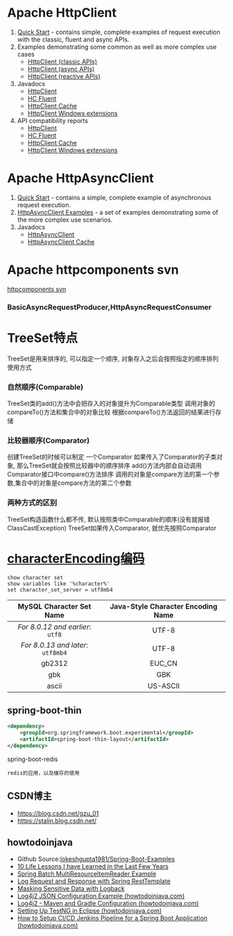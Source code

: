 # Apache HttpClient 
1. [Quick Start](https://hc.apache.org/httpcomponents-client-5.2.x/quickstart.html) - contains simple, complete examples of request execution with the classic, fluent and async APIs.
2. Examples demonstrating some common as well as more complex use cases
   - [HttpClient (classic APIs)](https://hc.apache.org/httpcomponents-client-5.2.x/examples.html)
   - [HttpClient (async APIs)](https://hc.apache.org/httpcomponents-client-5.2.x/examples-async.html)
   - [HttpClient (reactive APIs)](https://hc.apache.org/httpcomponents-client-5.2.x/examples-reactive.html)
3. Javadocs
   - [HttpClient](https://hc.apache.org/httpcomponents-client-5.2.x/current/httpclient5/apidocs/)
   - [HC Fluent](https://hc.apache.org/httpcomponents-client-5.2.x/current/httpclient5-fluent/apidocs/)
   - [HttpClient Cache](https://hc.apache.org/httpcomponents-client-5.2.x/current/httpclient5-cache/apidocs/)
   - [HttpClient Windows extensions](https://hc.apache.org/httpcomponents-client-5.2.x/current/httpclient5-win/apidocs/)
4. API compatibility reports
   - [HttpClient](https://hc.apache.org/httpcomponents-client-5.2.x/current/httpclient5/japicmp.html)
   - [HC Fluent](https://hc.apache.org/httpcomponents-client-5.2.x/current/httpclient5-fluent/japicmp.html)
   - [HttpClient Cache](https://hc.apache.org/httpcomponents-client-5.2.x/current/httpclient5-cache/japicmp.html)
   - [HttpClient Windows extensions](https://hc.apache.org/httpcomponents-client-5.2.x/current/httpclient5-win/japicmp.html)

# Apache HttpAsyncClient 
1. [Quick Start](https://hc.apache.org/httpcomponents-asyncclient-4.1.x/quickstart.html) - contains a simple, complete example of asynchronous request execution.
2. [HttpAsyncClient Examples](https://hc.apache.org/httpcomponents-asyncclient-4.1.x/examples.html) - a set of examples demonstrating some of the more complex use scenarios.
3. Javadocs
   - [HttpAsyncClient](https://hc.apache.org/httpcomponents-asyncclient-4.1.x/current/httpasyncclient/apidocs/)
   - [HttpAsyncClient Cache](https://hc.apache.org/httpcomponents-asyncclient-4.1.x/current/httpasyncclient-cache/apidocs/)

# Apache httpcomponents svn
[httpcomponents svn](http://svn.apache.org/repos/asf/httpcomponents/)
### BasicAsyncRequestProducer,HttpAsyncRequestConsumer

# TreeSet特点
TreeSet是用来排序的, 可以指定一个顺序, 对象存入之后会按照指定的顺序排列
使用方式

### 自然顺序(Comparable)
TreeSet类的add()方法中会把存入的对象提升为Comparable类型
调用对象的compareTo()方法和集合中的对象比较
根据compareTo()方法返回的结果进行存储

### 比较器顺序(Comparator)
创建TreeSet的时候可以制定 一个Comparator
如果传入了Comparator的子类对象, 那么TreeSet就会按照比较器中的顺序排序
add()方法内部会自动调用Comparator接口中compare()方法排序
调用的对象是compare方法的第一个参数,集合中的对象是compare方法的第二个参数

### 两种方式的区别
TreeSet构造函数什么都不传, 默认按照类中Comparable的顺序(没有就报错ClassCastException)
TreeSet如果传入Comparator, 就优先按照Comparator

# [characterEncoding编码](https://dev.mysql.com/doc/refman/8.0/en/charset-charsets.html)

```shell
show character set 
show variables like '%character%'
set character_set_server = utf8mb4
```

|     MySQL Character Set Name      | **Java-Style Character Encoding Name** |
|:---------------------------------:|:--------------------------------------:|
| *For 8.0.12 and earlier*: `utf8`  |                 UTF-8                  |
| *For 8.0.13 and later*: `utf8mb4` |                 UTF-8                  |
|              gb2312               |                 EUC_CN                 |
|                gbk                |                  GBK                   |
|               ascii               |                US-ASCII                |

## spring-boot-thin
```xml
<dependency>
    <groupId>org.springframework.boot.experimental</groupId>
    <artifactId>spring-boot-thin-layout</artifactId>
</dependency>
```

spring-boot-redis
```
redis的应用，以及缓存的使用
```

## CSDN博主
  - https://blog.csdn.net/gzu_01
  - https://stalin.blog.csdn.net/


## howtodoinjava
- Github Source:[lokeshgupta1981/Spring-Boot-Examples](https://github.com/lokeshgupta1981/Spring-Boot-Examples/tree/master)
- [10 Life Lessons I have Learned in the Last Few Years](https://howtodoinjava.com/resources/10-life-lessons-i-have-learned-in-last-few-years/)
- [Spring Batch MultiResourceItemReader Example](https://howtodoinjava.com/spring-batch/multiresourceitemreader-read-multiple-csv-files-example/)
- [Log Request and Response with Spring RestTemplate](https://howtodoinjava.com/spring-boot2/resttemplate/clienthttprequestinterceptor/)
- [Masking Sensitive Data with Logback](https://howtodoinjava.com/logback/masking-sensitive-data/)
- [Log4j2 JSON Configuration Example (howtodoinjava.com)](https://howtodoinjava.com/log4j2/log4j2-json-configuration-example/)
- [Log4j2 - Maven and Gradle Configuration (howtodoinjava.com)](https://howtodoinjava.com/log4j2/maven-gradle-config/)
- [Setting Up TestNG in Eclipse (howtodoinjava.com)](https://howtodoinjava.com/testng/testng-tutorial-with-eclipse/)
- [How to Setup CI/CD Jenkins Pipeline for a Spring Boot Application (howtodoinjava.com)](https://howtodoinjava.com/devops/setup-jenkins-pipeline-for-spring-boot-app/)
